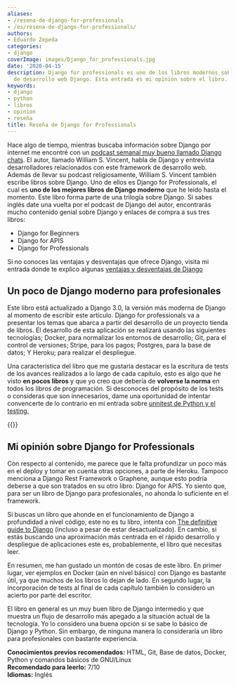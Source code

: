 ```yaml
---
aliases:
- /resena-de-django-for-professionals
- /es/resena-de-django-for-professionals/
authors:
- Eduardo Zepeda
categories:
- django
coverImage: images/Django_for_professionals.jpg
date: '2020-04-15'
description: Django for professionals es uno de los libros modernos sobre el framework
  de desarrollo web Django. Esta entrada es mi opinión sobre el libro.
keywords:
- django
- python
- libros
- opinion
- reseña
title: Reseña de Django for Professionals
---
```


Hace algo de tiempo, mientras buscaba información sobre Django por internet me encontré con un [podcast semanal muy bueno llamado Django chats](https://djangochat.com/#?). El autor, llamado William S. Vincent, habla de Django y entrevista desarrolladores relacionados con este framework de desarrollo web. Además de llevar su podcast religiosamente, William S. Vincent también escribe libros sobre Django. Uno de ellos es Django for Professionals, el cual es **uno de los mejores libros de Django moderno** que he leído hasta el momento. Este libro forma parte de una trilogía sobre Django. Si sabes inglés date una vuelta por el podcast de Django del autor, encontrarás mucho contenido genial sobre Django y enlaces de compra a sus tres libros:

- Django for Beginners
- Django for APIS
- Django for Professionals

Si no conoces las ventajas y desventajas que ofrece Django, visita mi entrada donde te explico algunas [ventajas y desventajas de Django](/es/django/por-que-deberias-usar-django-framework/)

## Un poco de Django moderno para profesionales

Este libro está actualizado a Django 3.0, la versión más moderna de Django al momento de escribir este artículo. Django for professionals va a presentar los temas que abarca a partir del desarrollo de un proyecto tienda de libros. El desarrollo de esta aplicación se realizará usando las siguientes tecnologías; Docker, para normalizar los entornos de desarrollo; Git, para el control de versiones; Stripe, para los pagos; Postgres, para la base de datos; Y Heroku; para realizar el despliegue.

Una característica del libro que me gustaría destacar es la escritura de tests de los avances realizados a lo largo de cada capítulo, esto es algo que he visto **en pocos libros** y que yo creo que debería de **volverse la norma** en todos los libros de programación. Si desconoces del propósito de los tests o consideras que son innecesarios, dame una oportunidad de intentar convencerte de lo contrario en mi entrada sobre [unnitest de Python y el testing.](/es/python/unittest-python-valen-la-pena-los-tests-en-python/)

{{<ad>}}

## Mi opinión sobre Django for Professionals

Con respecto al contenido, me parece que le falta profundizar un poco más en el deploy y tomar en cuenta otras opciones, a parte de Heroku. Tampoco menciona a Django Rest Framework o Graphene, aunque esto podría deberse a que son tratados en su otro libro: Django for APIS. Yo siento que, para ser un libro de Django para profesionales, no ahonda lo suficiente en el framework.  
  
Si buscas un libro que ahonde en el funcionamiento de Django a profundidad a nivel código, este no es tu libro, intenta con [The definitive guide to Django](/es/django/la-guia-definitiva-de-django/) (incluso a pesar de estar desactualizado). En cambio, si estás buscando una aproximación más centrada en el rápido desarrollo y despliegue de aplicaciones este es, probablemente, el libro que necesitas leer.

En resumen, me han gustado un montón de cosas de este libro. En primer lugar, ver ejemplos en Docker (aún en nivel básico) con Django es bastante útil, ya que muchos de los libros lo dejan de lado. En segundo lugar, la incorporación de tests al final de cada capítulo también lo considero un acierto por parte del escritor.

El libro en general es un muy buen libro de Django intermedio y que muestra un flujo de desarrollo más apegado a la situación actual de la tecnología. Yo lo considero una buena opción si se sabe lo básico de Django y Python. Sin embargo, de ninguna manera lo consideraría un libro para profesionales con bastante experiencia.

****Conocimientos previos recomendados:**** HTML, Git, Base de datos, Docker, Python y comandos básicos de GNU/Linux  
**Recomendado para leerlo:** 7/10  
**Idiomas:** Inglés